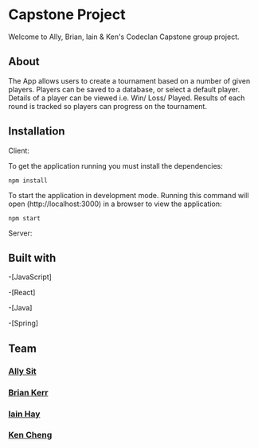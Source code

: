 # Capstone Project

Welcome to Ally, Brian, Iain & Ken's Codeclan Capstone group project.

## About

The App allows users to create a tournament based on a number of given players. Players can be saved to a database, or select a default player. Details of a player can be viewed i.e. Win/ Loss/ Played. Results of each round is tracked so players can progress on the tournament. 

## Installation

Client:

To get the application running you must install the dependencies:

```
npm install
```

To start the application in development mode. Running this command will open (http://localhost:3000) in a browser to view the application:

```
npm start
```

Server:




## Built with

-[JavaScript]

-[React]

-[Java]

-[Spring]

## Team

### [Ally Sit](https://github.com/Ally288)

### [Brian Kerr](https://github.com/SkyeEli)

### [Iain Hay](https://github.com/iain2)

### [Ken Cheng](https://github.com/Ckk169)
